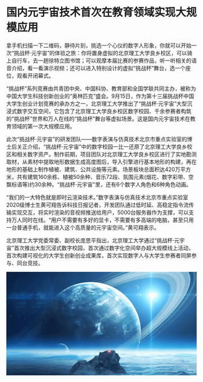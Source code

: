 # 国内元宇宙技术首次在教育领域实现大规模应用


拿手机扫描一下二维码，静待片刻，挑选一个心仪的数字人形象，你就可以开始一次“挑战杯·元宇宙”的体验之旅：你将置身虚拟的北京理工大学良乡校区，可以骑上自行车，去一趟徐特立图书馆；可以观摩本届比赛的参赛作品，听一听相关的语音介绍，看一看演示视频；还可以进入特别设计的虚拟“挑战杯”舞台，选一个座位，观看开闭幕式。

“挑战杯”系列竞赛由共青团中央、中国科协、教育部和全国学联共同主办，被称为中国大学生科技创新创业的“奥林匹克”盛会。9月15日，作为第十三届挑战杯中国大学生创业计划竞赛的承办方之一，北京理工大学推出了“挑战杯·元宇宙”大型沉浸式数字交互空间，它包含了北京理工大学良乡校区数字校园、千余参赛者构筑的“挑战杯”世界和万人在线的“挑战杯”舞台等虚拟场景。这是国内元宇宙技术在教育领域的第一次大规模应用。

此次“挑战杯·元宇宙”的研发团队——数字表演与仿真技术北京市重点实验室的博士后关正介绍，“挑战杯·元宇宙”中的数字校园一比一还原了北京理工大学良乡校区和相关数字资产。制作前期，项目团队对北京理工大学良乡校区进行了实地勘测取材，从素材中提取地形数据生成高度图后，导入引擎进行基本地形的构建，再在地形的基础上制作植被、建筑、公共设施等元素。场景板块总面积达420万平方米，共有建筑160余栋、植被50余种、音乐72段、氛围元素(烟花、数字彩带、空飘标语等)约30余种。“挑战杯·元宇宙”里，还有6个数字人角色和6种角色动画。

“我们的一大特色就是即时云渲染技术。”数字表演与仿真技术北京市重点实验室2020级博士生黄可翔告诉科技日报记者，开发团队通过低时延、高稳定指令流传输实现交互，将实时渲染的音视频推送给用户，5000台服务器作为支撑，可以支持万人同时在线。“用户不需要有多好的显卡，不需要有多高端的电脑，甚至只用一台普通手机，就能进入这个高质量的元宇宙空间。”黄可翔表示。

北京理工大学党委常委、副校长庞思平指出，北京理工大学通过“挑战杯·元宇宙”首次推出大型沉浸式数字校园，首次通过数字化空间举办超大规模线上活动，首次构建可视化的大学生创新创业成果库，首次实现数字人与大学生参赛者同屏参与、同台竞技。

![元宇宙](02.png)

